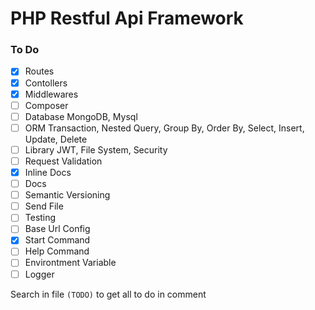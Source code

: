 # PHP Restful Api Framework

### To Do

-   [x] Routes
-   [x] Contollers
-   [x] Middlewares
-   [ ] Composer
-   [ ] Database MongoDB, Mysql
-   [ ] ORM Transaction, Nested Query, Group By, Order By, Select, Insert, Update, Delete
-   [ ] Library JWT, File System, Security
-   [ ] Request Validation
-   [x] Inline Docs
-   [ ] Docs
-   [ ] Semantic Versioning
-   [ ] Send File
-   [ ] Testing
-   [ ] Base Url Config
-   [x] Start Command
-   [ ] Help Command
-   [ ] Environtment Variable
-   [ ] Logger

Search in file `(TODO)` to get all to do in comment
